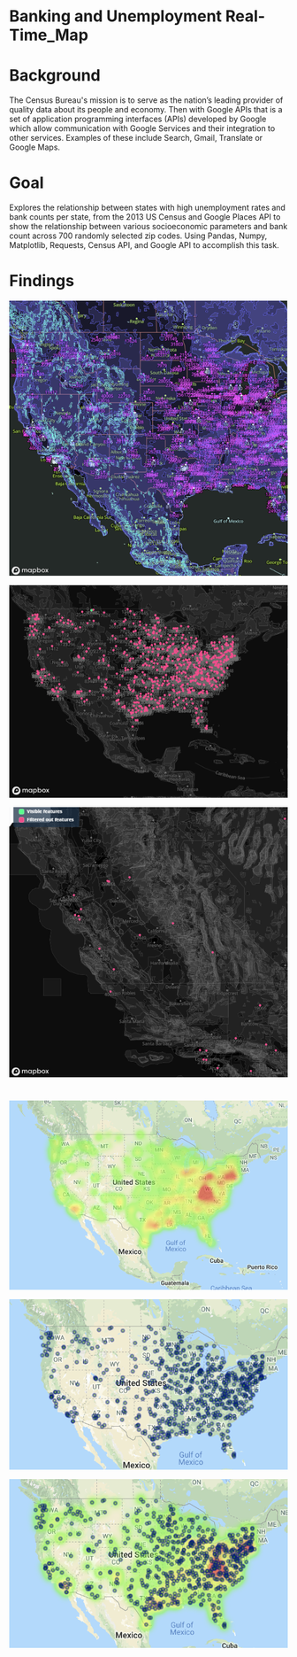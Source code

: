 # Banking and Unemployment Real-Time_Map

# Background
The Census Bureau's mission is to serve as the nation’s leading provider of quality data about its people and economy. Then with Google APIs that is a set of application programming interfaces (APIs) developed by Google which allow communication with Google Services and their integration to other services. Examples of these include Search, Gmail, Translate or Google Maps.

# Goal
Explores the relationship between states with high unemployment rates and bank counts per state, from the 2013 US Census and Google Places API to show the relationship between various socioeconomic parameters and bank count across 700 randomly selected zip codes. Using Pandas, Numpy, Matplotlib, Requests, Census API, and Google API to accomplish this task.

# Findings

![x](Images/map8.png)

![x](Images/map6.png)

![x](Images/map5.png)

#

![x](Images/map1.png.png)

![x](Images/map2.png.png)

![x](Images/map3.png.png)
